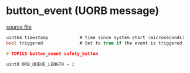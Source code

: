 # button_event (UORB message)



[source file](https://github.com/PX4/PX4-Autopilot/blob/release/1.13/msg/button_event.msg)

```c
uint64 timestamp            # time since system start (microseconds)
bool triggered              # Set to true if the event is triggered

# TOPICS button_event safety_button

uint8 ORB_QUEUE_LENGTH = 2
```
